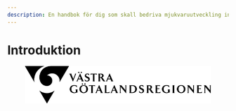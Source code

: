 ```yaml
---
description: En handbok för dig som skall bedriva mjukvaruutveckling inom VGR.
---
```


# Introduktion

<figure><img src=".gitbook/assets/image (15).png" alt=""><figcaption></figcaption></figure>
